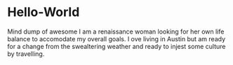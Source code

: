 # Hello-World
Mind dump of awesome 
I am a renaissance woman looking for her own life balance to accomodate my overall goals. I ove living in Austin but am ready for a change from the swealtering weather and ready to injest some culture by travelling. 

